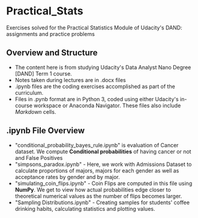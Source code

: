 # Practical_Stats
Exercises solved for the Practical Statistics Module of Udacity's DAND: assignments and practice problems

## Overview and Structure
- The content here is from studying Udacity's Data Analyst Nano Degree [DAND] Term 1 course. 
- Notes taken during lectures are in .docx files
- .ipynb files are the coding exercises accomplished as part of the curriculum.
- Files in .pynb format are in Python 3, coded using either Udacity's in-course workspace or Anaconda Navigator. These files also include *Markdown* cells.

## .ipynb File Overview
- "conditional_probability_bayes_rule.ipynb" is evaluation of Cancer dataset. We compute **Conditional probabilities** of having cancer or not and False Positives
- "simpsons_paradox.ipynb" - Here, we work with Admissions Dataset to calculate proportions of majors, majors for each gender as well as acceptance rates by gender and by major.
- "simulating_coin_flips.ipynb" - Coin Flips are computed in this file using **NumPy**. We get to view how actual probabilities edge closer to theoretical numerical values as the number of flips becomes larger.
- "Sampling Distributions.ipynb" - Creating samples for students' coffee drinking habits, calculating statistics and plotting values. 
